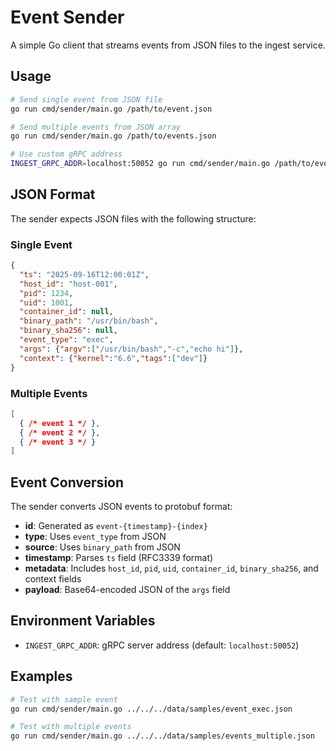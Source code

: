 # Event Sender

A simple Go client that streams events from JSON files to the ingest service.

## Usage

```bash
# Send single event from JSON file
go run cmd/sender/main.go /path/to/event.json

# Send multiple events from JSON array
go run cmd/sender/main.go /path/to/events.json

# Use custom gRPC address
INGEST_GRPC_ADDR=localhost:50052 go run cmd/sender/main.go /path/to/event.json
```

## JSON Format

The sender expects JSON files with the following structure:

### Single Event
```json
{
  "ts": "2025-09-16T12:00:01Z",
  "host_id": "host-001",
  "pid": 1234,
  "uid": 1001,
  "container_id": null,
  "binary_path": "/usr/bin/bash",
  "binary_sha256": null,
  "event_type": "exec",
  "args": {"argv":["/usr/bin/bash","-c","echo hi"]},
  "context": {"kernel":"6.6","tags":["dev"]}
}
```

### Multiple Events
```json
[
  { /* event 1 */ },
  { /* event 2 */ },
  { /* event 3 */ }
]
```

## Event Conversion

The sender converts JSON events to protobuf format:

- **id**: Generated as `event-{timestamp}-{index}`
- **type**: Uses `event_type` from JSON
- **source**: Uses `binary_path` from JSON
- **timestamp**: Parses `ts` field (RFC3339 format)
- **metadata**: Includes `host_id`, `pid`, `uid`, `container_id`, `binary_sha256`, and context fields
- **payload**: Base64-encoded JSON of the `args` field

## Environment Variables

- `INGEST_GRPC_ADDR`: gRPC server address (default: `localhost:50052`)

## Examples

```bash
# Test with sample event
go run cmd/sender/main.go ../../../data/samples/event_exec.json

# Test with multiple events
go run cmd/sender/main.go ../../../data/samples/events_multiple.json
```




